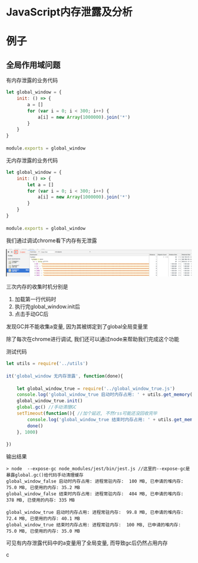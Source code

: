 # JavaScript内存泄露及分析

# 例子

## 全局作用域问题

有内存泄露的业务代码
```javascript
let global_window = {
    init: () => {
        a = []
        for (var i = 0; i < 300; i++) {
            a[i] = new Array(1000000).join('*')
        }
    }
}

module.exports = global_window
```

无内存泄露的业务代码
```javascript
let global_window = {
    init: () => {
        let a = []
        for (var i = 0; i < 300; i++) {
            a[i] = new Array(1000000).join('*')
        }
    }
}

module.exports = global_window
```

我们通过调试chrome看下内存有无泄露

![chrome](/assets/QQ20180212-183104.png)

三次内存的收集时机分别是

1. 加载第一行代码时
2. 执行完global_window.init后
3. 点击手动GC后

发现GC并不能收集a变量, 因为其被绑定到了global全局变量里 

除了每次在chrome进行调试, 我们还可以通过node来帮助我们完成这个功能

测试代码
```javascript
let utils = require('../utils')

it('global_window 无内存泄露', function(done){
   
    let global_window_true = require('../global_window_true.js')
    console.log('global_window_true 启动时内存占用: ' + utils.get_memory())
    global_window_true.init()
    global.gc() //手动清理GC
    setTimeout(function(){ //加个延迟, 不然rss可能还没回收完毕
        console.log('global_window_true 结束时内存占用: ' + utils.get_memory())
        done()
    }, 1000)
    
})
```

输出结果

```
> node  --expose-gc node_modules/jest/bin/jest.js //这里的--expose-gc是暴露global.gc()给代码手动清理缓存 
global_window_false 启动时内存占用: 进程常驻内存:  100 MB, 已申请的堆内存: 75.0 MB, 已使用的内存: 35.2 MB
global_window_false 结束时内存占用: 进程常驻内存:  404 MB, 已申请的堆内存: 378 MB, 已使用的内存: 335 MB

global_window_true 启动时内存占用: 进程常驻内存:  99.8 MB, 已申请的堆内存: 72.4 MB, 已使用的内存: 40.1 MB
global_window_true 结束时内存占用: 进程常驻内存:  100 MB, 已申请的堆内存: 75.0 MB, 已使用的内存: 35.0 MB
```

可见有内存泄露代码中的a变量用了全局变量, 而导致gc后仍然占用内存 

c

